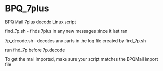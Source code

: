 # BPQ_7plus
BPQ Mail 7plus decode Linux script

find_7p.sh   - finds 7plus in any new messages since it last ran

7p_decode.sh - decodes any parts in the log file created by find_7p.sh

run find_7p before 7p_decode

To get the mail imported, make sure your script matches the BPQMail import file
